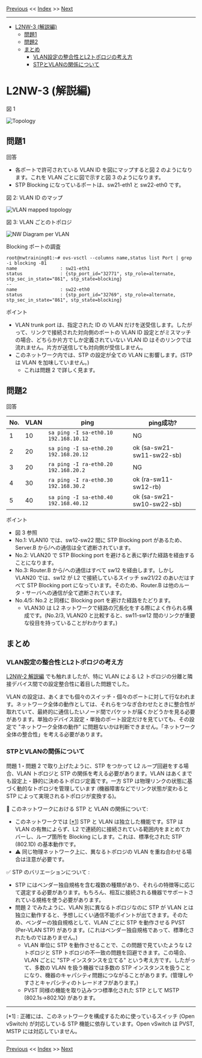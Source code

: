 <!-- HEADER -->
[Previous](../l2nw_3/l2nw_3.md) << [Index](../index.md) >> [Next](../l4nw_3/l4nw_3.md)

---
<!-- /HEADER -->

<!-- TOC -->

- [L2NW-3 (解説編)](#l2nw-3-解説編)
  - [問題1](#問題1)
  - [問題2](#問題2)
  - [まとめ](#まとめ)
    - [VLAN設定の整合性とL2トポロジの考え方](#vlan設定の整合性とl2トポロジの考え方)
    - [STPとVLANの関係について](#stpとvlanの関係について)

<!-- /TOC -->

# L2NW-3 (解説編)

図 1

![Topology](topology_a.drawio.svg)

## 問題1

回答
* 各ポートで許可されている VLAN ID を図にマップすると図 2 のようになります。これを VLAN ごとに図で示すと図 3 のようになります。
* STP Blocking になっているポートは、sw21-eth1 と sw22-eth0 です。

図 2: VLAN ID のマップ

![VLAN mapped topology](ans1.drawio.svg)

図 3: VLAN ごとのトポロジ

![NW Diagram per VLAN](ans2.drawio.svg)

Blocking ポートの調査

```text
root@nwtraining01:~# ovs-vsctl --columns name,status list Port | grep -i blocking -B1
name                : sw21-eth1
status              : {stp_port_id="32771", stp_role=alternate, stp_sec_in_state="861", stp_state=blocking}
--
name                : sw22-eth0
status              : {stp_port_id="32769", stp_role=alternate, stp_sec_in_state="861", stp_state=blocking}
```

ポイント

* VLAN trunk port は、指定された ID の VLAN だけを送受信します。したがって、リンクで接続された対向側のポートの VLAN ID 設定とがミスマッチの場合、どちらか片方でしか定義されていない VLAN ID はそのリンクでは流れません。片方が送信しても対向側が受信しません。
* このネットワーク内では、STP の設定が全ての VLAN に影響します。(STP は VLAN を加味していません。)
  * これは問題 2 で詳しく見ます。

## 問題2

回答

|No.|VLAN| ping                                  |ping成功?|
|---|----|---------------------------------------|---------|
| 1 | 10 | `sa ping -I sa-eth0.10 192.168.10.12` | NG |
| 2 | 20 | `sa ping -I sa-eth0.20 192.168.20.12` | ok (sa-sw21-sw11-sw22-sb) |
| 3 | 20 | `ra ping -I ra-eth0.20 192.168.20.2`  | NG |
| 4 | 30 | `ra ping -I ra-eth0.30 192.168.30.2`  | ok (ra-sw11-sw12-rb) |
| 5 | 40 | `sa ping -I sa-eth0.40 192.168.40.12` | ok (sa-sw21-sw10-sw22-sb) |

ポイント

* 図 3 参照
* No.1: VLAN10 では、sw12-sw22 間に STP Blocking port があるため、Server.B から/への通信は全て遮断されています。
* No.2: VLAN20 で STP Blocking port を避けると表に挙げた経路を経由することになります。
* No.3: Router.B から/への通信はすべて sw12 を経由します。しかし VLAN20 では、sw12 が L2 で接続しているスイッチ sw21/22 のあいだはすべて STP Blocking port になっています。そのため、Router.B は他のルータ・サーバへの通信が全て遮断されています。
* No.4/5: No.2 と同様に Blocking port を避けた経路をたどります。
  * VLAN30 は L2 ネットワークで経路の冗長化をする際によく作られる構成です。(No.2/3, VLAN20 と比較すると、sw11-sw12 間のリンクが重要な役目を持っていることがわかります。)

## まとめ

### VLAN設定の整合性とL2トポロジの考え方

[L2NW-2 解説編](../l2nw_2/l2nw_2ans.md) でも触れましたが、特に VLAN による L2 トポロジの分離と隣接デバイス間での設定整合性に着目した問題でした。

VLAN の設定は、あくまでも個々のスイッチ・個々のポートに対して行なわれます。ネットワーク全体の動作としては、それらをつなぎ合わせたときに整合性が取れていて、最終的に通信したいノード間でパケットが届くかどうかを見る必要があります。単独のデバイス設定・単独のポート設定だけを見ていても、その設定で "ネットワーク全体の動作" に問題ないかは判断できません。「ネットワーク全体の整合性」を考える必要があります。

### STPとVLANの関係について

問題 1・問題 2 で取り上げたように、STP をつかって L2 ループ回避をする場合、VLAN トポロジと STP の関係を考える必要があります。VLAN はあくまでも設定上・静的に決めるトポロジ定義です。一方 STP は物理リンクの状態に基づく動的なトポロジを管理しています (機器障害などでリンク状態が変わると STP によって実現されるトポロジが変換する)。

:customs: このネットワークにおける STP と VLAN の関係について:

* このネットワークでは [[*1]](#fn1) STP と VLAN は独立した機能です。STP は VLAN の有無によらず、L2 で連続的に接続されている範囲内をまとめてカバーし、ループ箇所を Blocking にします。これは、標準化された STP (802.1D) の基本動作です。
* :warning: 同じ物理ネットワーク上に、異なるトポロジの VLAN を重ね合わせる場合は注意が必要です。

:white_check_mark: STP のバリエーションについて :

* STP にはベンダー独自規格を含む複数の種類があり、それらの特徴等に応じて選定する必要があります。もちろん、相互に接続される機器でサポートされている規格を使う必要があります。
* 問題 2 でみたように、VLAN 別に異なるトポロジなのに STP が VLAN とは独立に動作すると、予想しにくい通信不能ポイントが出てきます。そのため、ベンダーの独自規格として、VLAN ごとに STP を動作させる PVST (Per-VLAN STP) があります。(これはベンダー独自規格であって、標準化されたものではありません。)
  * VLAN 単位に STP を動作させることで、この問題で見ていたような L2 トポロジと STP トポロジの不一致の問題を回避できます。この場合、VLAN ごとに "STP インスタンスを立てる" という考え方です。したがって、多数の VLAN を扱う機器では多数の STP インスタンスを扱うことになり、機器のキャパシティ問題につながることがあります。(管理しやすさとキャパシティのトレードオフがあります。)
  * PVST 同様の機能を取り込みつつ標準化された STP として MSTP (802.1s→802.1Q) があります。

---

<span id="fn1">[*1]</span> : 正確には、このネットワークを構成するために使っているスイッチ (Open vSwitch) が対応している STP 機能に依存しています。Open vSwitch は PVST, MSTP には対応していません。


<!-- FOOTER -->

---

[Previous](../l2nw_3/l2nw_3.md) << [Index](../index.md) >> [Next](../l4nw_3/l4nw_3.md)
<!-- /FOOTER -->
